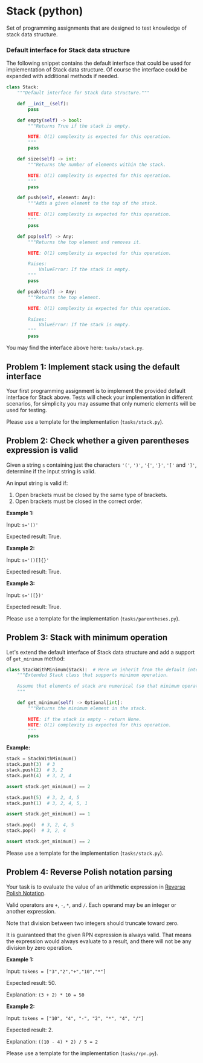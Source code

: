 # Stack (python)

Set of programming assignments that are designed to test knowledge of stack data structure.

### Default interface for Stack data structure

The following snippet contains the default interface that could be used for implementation of Stack data structure. Of course the interface could be expanded with additional methods if needed.

```python
class Stack:
    """Default interface for Stack data structure."""

    def __init__(self):
        pass

    def empty(self) -> bool:
        """Returns True if the stack is empty.

        NOTE: O(1) complexity is expected for this operation.
        """
        pass

    def size(self) -> int:
        """Returns the number of elements within the stack.

        NOTE: O(1) complexity is expected for this operation.
        """
        pass

    def push(self, element: Any):
        """Adds a given element to the top of the stack.

        NOTE: O(1) complexity is expected for this operation.
        """
        pass

    def pop(self) -> Any:
        """Returns the top element and removes it.

        NOTE: O(1) complexity is expected for this operation.

        Raises:
            ValueError: If the stack is empty.
        """
        pass

    def peak(self) -> Any:
        """Returns the top element.

        NOTE: O(1) complexity is expected for this operation.

        Raises:
            ValueError: If the stack is empty.
        """
        pass
```

You may find the interface above here: `tasks/stack.py`.

## Problem 1: Implement stack using the default interface

Your first programming assignment is to implement the provided default interface for Stack above.
Tests will check your implementation in different scenarios, for simplicity you may assume that only numeric elements will be used for testing.


Please use a template for the implementation (`tasks/stack.py`).

## Problem 2: Check whether a given parentheses expression is valid

Given a string `s` containing just the characters `'('`, `')'`, `'{'`, `'}'`, `'['` and `']'`, determine if the input string is valid.

An input string is valid if:

1. Open brackets must be closed by the same type of brackets.
2. Open brackets must be closed in the correct order.

**Example 1:**

Input: `s='()'`

Expected result: True.

**Example 2:**

Input: `s='()[]{}'`

Expected result: True.

**Example 3:**

Input: `s='([})'`

Expected result: True.


Please use a template for the implementation (`tasks/parentheses.py`).

## Problem 3: Stack with minimum operation

Let's extend the default interface of Stack data structure and add a support of `get_minimum` method:

```python
class StackWithMinimum(Stack):  # Here we inherit from the default interface, make sure it is implemented already.
    """Extended Stack class that supports minimum operation.

    Assume that elements of stack are numerical (so that minimum operation is eligible).
    """

    def get_minimum(self) -> Optional[int]:
        """Returns the minimum element in the stack.

        NOTE: if the stack is empty - return None.
        NOTE: O(1) complexity is expected for this operation.
        """
        pass
```

**Example:**


```python
stack = StackWithMinimum()
stack.push(3)  # 3
stack.push(2)  # 3, 2
stack.push(4)  # 3, 2, 4

assert stack.get_minimum() == 2

stack.push(5)  # 3, 2, 4, 5
stack.push(1)  # 3, 2, 4, 5, 1

assert stack.get_minimum() == 1

stack.pop()  # 3, 2, 4, 5
stack.pop()  # 3, 2, 4

assert stack.get_minimum() == 2
```

Please use a template for the implementation (`tasks/stack.py`).


## Problem 4: Reverse Polish notation parsing

Your task is to evaluate the value of an arithmetic expression in [Reverse Polish Notation](https://en.wikipedia.org/wiki/Reverse_Polish_notation).

Valid operators are `+`, `-`, `*`, and `/`. Each operand may be an integer or another expression.

Note that division between two integers should truncate toward zero.

It is guaranteed that the given RPN expression is always valid. That means the expression would always evaluate to a result, and there will not be any division by zero operation.


**Example 1:**

Input: `tokens = ["3","2","+","10","*"]`

Expected result: 50.

Explanation: `(3 + 2) * 10 = 50`

**Example 2:**

Input: `tokens = ["10", "4", "-", "2", "*", "4", "/"]`

Expected result: 2.

Explanation: `((10 - 4) * 2) / 5 = 2`

Please use a template for the implementation (`tasks/rpn.py`).
